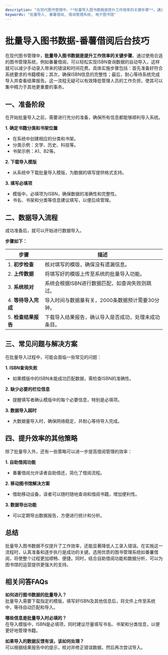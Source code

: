 ```yaml
---
description: "在现代图书管理中，**批量导入图书数据是提升工作效率的关键步骤**。通过使用合适的图书管理系统，例如番薯借阅，可以轻松实现ISBN查询数据的自动导入，这样就可以减少手动录入带来的错误和时间花费。具体实施步骤包括：首先准备好符合系统要求的书籍模板；其次，确保ISBN信息的完整性；最后，耐心等待系统完成导入并查看结果报告。这一流程无疑可以有效降低管理人员的工作负担，使其可以集中精力于其他更重要的事务。"
keywords: "批量导入, 番薯借阅, 借阅管理系统, 电子图书馆"
---
```

# 批量导入图书数据-番薯借阅后台技巧

在现代图书管理中，**批量导入图书数据是提升工作效率的关键步骤**。通过使用合适的图书管理系统，例如番薯借阅，可以轻松实现ISBN查询数据的自动导入，这样就可以减少手动录入带来的错误和时间花费。具体实施步骤包括：首先准备好符合系统要求的书籍模板；其次，确保ISBN信息的完整性；最后，耐心等待系统完成导入并查看结果报告。这一流程无疑可以有效降低管理人员的工作负担，使其可以集中精力于其他更重要的事务。

## 一、准备阶段

在开始批量导入之前，需要进行充分的准备，确保所有信息都能够顺利导入系统。

**1. 确定书籍分类和书架位置**
   - 在系统中创建相应的分类和书架。
   - 分类示例：文学、历史、科技等。
   - 书架示例：A1、B2等。

**2. 下载导入模版**
   - 从系统中下载批量导入模版，为数据的填写提供格式支持。

**3. 填写必填项**
   - 模版中，必填项为ISBN，确保数据的准确性和完整性。
   - 书名、书架和分类等信息建议填写，以便后续管理。

## 二、数据导入流程

成功准备后，就可以开始进行数据导入。

**步骤如下：**

| 步骤 | 描述 |
|---|---|
| 1. **初步检查** | 核对填写的模版，确保没有遗漏信息。 |
| 2. **上传数据** | 将填写好的模版上传至系统的批量导入功能。 |
| 3. **系统核对** | 系统会根据ISBN进行数据匹配，如查询失败则跳过。 |
| 4. **等待导入完成** | 导入时间与数据量有关，2000条数据预计需要30分钟。 |
| 5. **检查结果报告** | 下载导入结果报告，确认导入是否成功，处理未成功条目。 |

## 三、常见问题与解决方案

在批量导入过程中，可能会面临一些常见的问题：

**1. ISBN查询失败**
   - 如果模版中的ISBN未能成功匹配数据，需检查ISBN的准确性。

**2. 缺少必要的栏位信息**
   - 提醒填写者确认模版中的每个必要信息，特别是必填项。

**3. 数据导入超时**
   - 大数据量导入时，确保网络稳定，并耐心等待导入完成。

## 四、提升效率的其他策略

除了批量导入外，还有一些策略可以进一步提高借阅管理的效率：

**1. 自助借阅功能**
   - 番薯借阅允许读者自助借还，简化了借阅流程。

**2. 移动图书馆解决方案**
   - 借助移动设备，读者可以随时随地查询和借阅书籍，增加便利性。

**3. 数据导出功能**
   - 可以定期导出数据报告，方便进行统计和分析。

## 总结

批量导入图书数据不仅提升了工作效率，还能显著降低人工录入错误。在实施这一流程时，认真准备和逐步执行是成功的关键。选用优质的图书管理系统如番薯借阅，将使整个过程更加顺畅、便捷。同时，结合自助借阅功能和数据分析，可以为图书馆的运营提供更强大的支持。

## 相关问答FAQs

**如何进行图书数据的批量导入？**  
批量导入需要下载指定的模版，填写好ISBN及其他信息后，将文件上传至系统中，等待自动匹配和导入。

**哪些信息是批量导入时必填的？**  
在导入模版中，ISBN是必填项，同时建议尽量填写书名、书架和分类信息，以便更好地管理书籍。

**如果导入的数据反馈有误，该如何处理？**  
可以根据结果报告中的提示，核对并修正错误数据，然后再次尝试导入。
